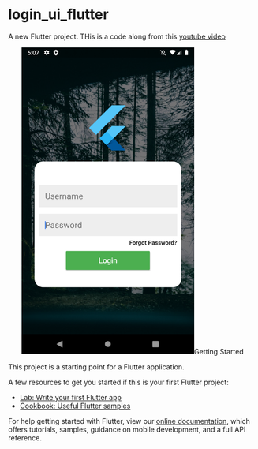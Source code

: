 # login_ui_flutter

A new Flutter project.
THis is a code along  from this [youtube video](https://www.youtube.com/watch?v=byvpx5S-mNk)


 <p align="center">
  <img src="screenshot.png" width="350" title="login screenshot" alt="screenshot of login ui>
</p>

## Getting Started

This project is a starting point for a Flutter application.

A few resources to get you started if this is your first Flutter project:

- [Lab: Write your first Flutter app](https://flutter.dev/docs/get-started/codelab)
- [Cookbook: Useful Flutter samples](https://flutter.dev/docs/cookbook)

For help getting started with Flutter, view our
[online documentation](https://flutter.dev/docs), which offers tutorials,
samples, guidance on mobile development, and a full API reference.
